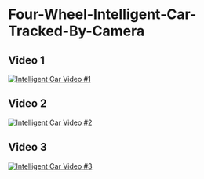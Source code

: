 # Four-Wheel-Intelligent-Car-Tracked-By-Camera

## Video 1
[![Intelligent Car Video #1](https://res.cloudinary.com/marcomontalbano/image/upload/v1641465758/video_to_markdown/images/youtube--a78-oSmtxPk-c05b58ac6eb4c4700831b2b3070cd403.jpg)](https://www.youtube.com/watch?v=a78-oSmtxPk "Intelligent Car Video #1")

## Video 2
[![Intelligent Car Video #2](https://res.cloudinary.com/marcomontalbano/image/upload/v1641466051/video_to_markdown/images/youtube--BoLm7X6bIX8-c05b58ac6eb4c4700831b2b3070cd403.jpg)](https://www.youtube.com/watch?v=BoLm7X6bIX8 "Intelligent Car Video #2")

## Video 3
[![Intelligent Car Video #3](https://res.cloudinary.com/marcomontalbano/image/upload/v1641466314/video_to_markdown/images/youtube--L9UqRTqWVEY-c05b58ac6eb4c4700831b2b3070cd403.jpg)](https://www.youtube.com/watch?v=L9UqRTqWVEY "Intelligent Car Video #3")
